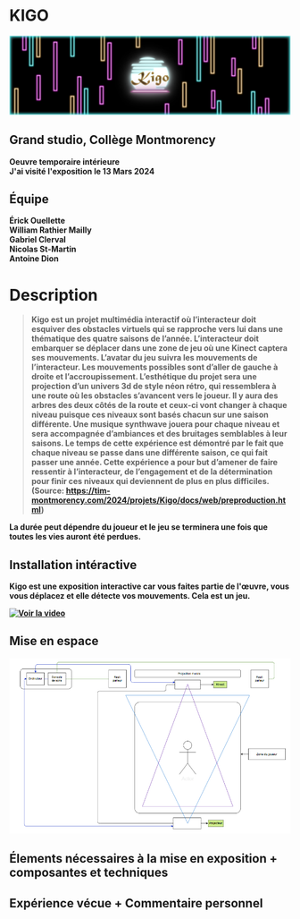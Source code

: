 <h1> KIGO </h1> 

<img src="media/kigo_banniere.png">


<h2> Grand studio, Collège Montmorency </h2>

__**Oeuvre temporaire intérieure**__
<br>
 <b> J'ai visité l'exposition le 13 Mars 2024 <b>

<h2>Équipe </h1>

Érick Ouellette<br>
William Rathier Mailly<br>
Gabriel Clerval<br>
Nicolas St-Martin<br>
Antoine Dion


<h1>Description</h1>

> Kigo est un projet multimédia interactif où l’interacteur doit esquiver des obstacles virtuels qui se rapproche vers lui dans une thématique des quatre saisons de l’année. L’interacteur doit embarquer se déplacer dans une zone de jeu où une Kinect captera ses mouvements. L’avatar du jeu suivra les mouvements de l’interacteur. Les mouvements possibles sont d’aller de gauche à droite et l’accroupissement. L’esthétique du projet sera une projection d’un univers 3d de style néon rétro, qui ressemblera à une route où les obstacles s’avancent vers le joueur. Il y aura des arbres des deux côtés de la route et ceux-ci vont changer à chaque niveau puisque ces niveaux sont basés chacun sur une saison différente. Une musique synthwave jouera pour chaque niveau et sera accompagnée d’ambiances et des bruitages semblables à leur saisons. Le temps de cette expérience est démontré par le fait que chaque niveau se passe dans une différente saison, ce qui fait passer une année. Cette expérience a pour but d’amener de faire ressentir à l’interacteur, de l’engagement et de la détermination pour finir ces niveaux qui deviennent de plus en plus difficiles.
(Source: https://tim-montmorency.com/2024/projets/Kigo/docs/web/preproduction.html)


La durée peut dépendre du joueur et le jeu se terminera une fois que toutes les vies auront été perdues.

<h2>Installation intéractive </h2>

Kigo est une exposition interactive car vous faites partie de l'œuvre, vous vous déplacez et elle détecte vos mouvements. Cela est un jeu.


[![Voir la video](http://img.youtube.com/vi/cZYmqBEve1o/0.jpg)](https://www.youtube.com/watch?v=cZYmqBEve1o)


<h2>Mise en espace</h2>

<img src="media/kigo_schema.png">


<h2>Élements nécessaires à la mise en exposition + composantes et techniques</h2>



<h2>Expérience vécue + Commentaire personnel </h2>







